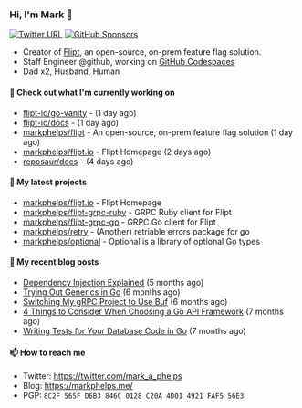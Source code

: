 ### Hi, I'm Mark 👋

[![Twitter URL](https://img.shields.io/twitter/url?label=Follow%20Me&url=https%3A%2F%2Ftwitter.com%2Fmark_a_phelps)](https://twitter.com/mark_a_phelps)
[![GitHub Sponsors](https://img.shields.io/github/sponsors/markphelps?logo=github&style=social)](https://github.com/sponsors/markphelps)

* Creator of [Flipt](https://github.com/markphelps/flipt), an open-source, on-prem feature flag solution.
* Staff Engineer @github, working on [GitHub Codespaces](https://github.com/features/codespaces)
* Dad x2, Husband, Human

#### 👷 Check out what I'm currently working on

- [flipt-io/go-vanity](https://github.com/flipt-io/go-vanity) -  (1 day ago)
- [flipt-io/docs](https://github.com/flipt-io/docs) -  (1 day ago)
- [markphelps/flipt](https://github.com/markphelps/flipt) - An open-source, on-prem feature flag solution (1 day ago)
- [markphelps/flipt.io](https://github.com/markphelps/flipt.io) - Flipt Homepage (2 days ago)
- [reposaur/docs](https://github.com/reposaur/docs) -  (4 days ago)

#### 🌱 My latest projects

- [markphelps/flipt.io](https://github.com/markphelps/flipt.io) - Flipt Homepage
- [markphelps/flipt-grpc-ruby](https://github.com/markphelps/flipt-grpc-ruby) - GRPC Ruby client for Flipt
- [markphelps/flipt-grpc-go](https://github.com/markphelps/flipt-grpc-go) - GRPC Go client for Flipt
- [markphelps/retry](https://github.com/markphelps/retry) - (Another) retriable errors package for go
- [markphelps/optional](https://github.com/markphelps/optional) - Optional is a library of optional Go types

#### 📜 My recent blog posts

- [Dependency Injection Explained](https://markphelps.me/posts/dependency-injection-explained/) (5 months ago)
- [Trying Out Generics in Go](https://markphelps.me/posts/trying-out-generics-in-go/) (6 months ago)
- [Switching My gRPC Project to Use Buf](https://markphelps.me/posts/switching-my-grpc-project-to-use-buf/) (6 months ago)
- [4 Things to Consider When Choosing a Go API Framework](https://markphelps.me/posts/4-things-to-consider-when-choosing-a-go-api-framework/) (7 months ago)
- [Writing Tests for Your Database Code in Go](https://markphelps.me/posts/writing-tests-for-your-database-code-in-go/) (7 months ago)

#### 📫 How to reach me

- Twitter: https://twitter.com/mark_a_phelps
- Blog: https://markphelps.me/
- PGP: `8C2F 565F D6B3 846C 0128 C20A 4D01 4921 FAF5 56E3`
